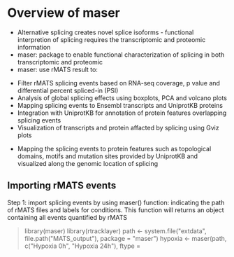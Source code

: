 # Overview of maser
- Alternative splicing creates novel splice isoforms - functional interpretion of splicing requires the transcriptomic and proteomic information
- maser: package to enable functional characterization of splicing in both transcriptomic and proteomic
- maser: use rMATS result to:
+ Filter rMATS splicing events based on RNA-seq coverage, p value and differential percent spliced-in (PSI)
+ Analysis of global splicing effects using boxplots, PCA and volcano plots
+ Mapping splicing events to Ensembl transcripts and UniprotKB proteins
+ Integration with UniprotKB for annotation of protein features overlapping splicing events
+ Visualization of transcripts and protein affacted by splicing using Gviz plots
- Mapping the splicing events to protein features such as topological domains, motifs and mutation sites provided by UniprotKB and visualized along the genomic location of splicing

 ## Importing rMATS events
 Step 1: import splicing events by using maser() function: indicating the path of rMATS files and labels for conditions. This function will returns an object containing all events quantified by rMATS
> library(maser)
> library(rtracklayer)
> path <- system.file("extdata", file.path("MATS_output"), package = "maser") 
> hypoxia <- maser(path, c("Hypoxia 0h", "Hypoxia 24h"), ftype = 
> 
